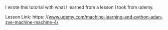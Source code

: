 I wrote this tutorial with what I learned from a lesson I took from udemy.

Lesson Link: https: //www.udemy.com/machine-learning-and-python-adan-zye-machine-machine-4/